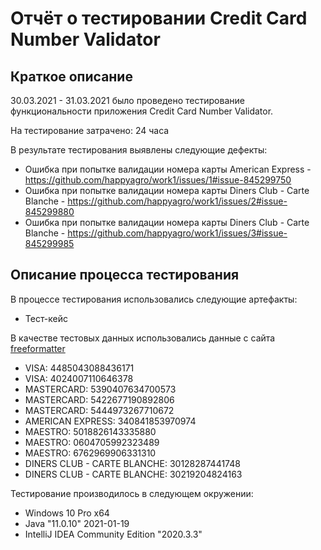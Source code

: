 # Отчёт о тестировании Credit Card Number Validator

## Краткое описание

30.03.2021 - 31.03.2021 было проведено тестирование функциональности приложения Credit Card Number Validator.

На тестирование затрачено: 24 часа

В результате тестирования выявлены следующие дефекты:
* Ошибка при попытке валидации номера карты American Express - https://github.com/happyagro/work1/issues/1#issue-845299750
* Ошибка при попытке валидации номера карты Diners Club - Carte Blanche - https://github.com/happyagro/work1/issues/2#issue-845299880
* Ошибка при попытке валидации номера карты Diners Club - Carte Blanche - https://github.com/happyagro/work1/issues/3#issue-845299985

## Описание процесса тестирования

В процессе тестирования использовались следующие артефакты:
* Тест-кейс



В качестве тестовых данных использовались данные с сайта [freeformatter](https://www.freeformatter.com/credit-card-number-generator-validator.html#validate)
* VISA: 4485043088436171
* VISA: 4024007110646378
* MASTERCARD: 5390407634700573
* MASTERCARD: 5422677190892806
* MASTERCARD: 5444973267710672
* AMERICAN EXPRESS: 340841853970974
* MAESTRO: 5018826143335880
* MAESTRO: 0604705992323489
* MAESTRO: 6762969906331310
* DINERS CLUB - CARTE BLANCHE: 30128287441748
* DINERS CLUB - CARTE BLANCHE: 30219204824163

Тестирование производилось в следующем окружении:
* Windows 10 Pro x64
* Java "11.0.10" 2021-01-19
* IntelliJ IDEA Community Edition "2020.3.3"